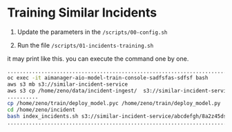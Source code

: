 # Training Similar Incidents

1. Update the parameters in the `/scripts/00-config.sh`

2. Run the file `/scripts/01-incidents-training.sh`

it may print like this. you can execute the command one by one.

```bash
........................................................................
oc exec -it aimanager-aio-model-train-console-sadfsfas-sdfsf bash
aws s3 mb s3://similar-incident-service
aws s3 cp /home/zeno/data/incident-ingest/  s3://similar-incident-service/ --recursive
..........
cp /home/zeno/train/deploy_model.pyc /home/zeno/train/deploy_model.py
cd /home/zeno/incident
bash index_incidents.sh s3://similar-incident-service/abcdefgh/8a2z45ds/incidents.json abcdefgh 8a2z45ds
........................................................................

```

